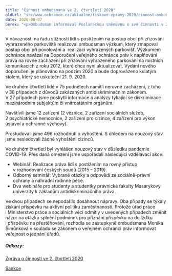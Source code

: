 ```yaml
---
title: "Činnost ombudsmana ve 2. čtvrtletí 2020"
oldUrl: "src/www.ochrance.cz/aktualne/tiskove-zpravy-2020/cinnost-ombudsmana-ve-2-ctvrtleti-2020"
date: 2020-08-07
perex: "<p>Ombudsman informoval Poslaneckou sněmovnu o své činnosti v 2. čtvrtletí roku 2020.  Ombudsman obdržel 2124 podnětů, což je oproti stejnému období loňského roku nárůst o 5,5 %. Podíl podnětů v působnosti, tedy těch, kterými se ombudsman může zabývat, činil 65 % a nachází se o šest procentních bodů pod průměrem roku 2019. Nejvíce podnětů se týkalo sociálního zabezpečení a staveb.</p>"
---
```


<!-- imported from the old website -->

<p>V návaznosti na řadu stížností lidí s postižením na postup obcí při zřizování vyhrazeného parkoviště realizoval ombudsman výzkum, který zmapoval postup obcí při povolování a  realizaci vyhrazených parkovišť. Výzkumem ochránce navázal na Doporučení veřejného ochránce práv k naplňování práva na rovné zacházení při zřizování vyhrazeného parkování na místních komunikacích z roku 2012, které chce nyní aktualizovat. Vydání nového doporučení je plánováno na podzim 2020 a bude doprovázeno kulatým stolem, který se uskuteční 21. 9. 2020.</p> <p>Ve druhém čtvrtletí lidé v 75 podnětech namítli nerovné zacházení, z toho v 38 případech z důvodů zakázaných antidiskriminačním zákonem. V 27 případech jsme poskytli informace a analýzy týkající se diskriminace mezinárodním subjektům či vnitrostátním orgánům.</p> <p>Navštívili jsme 12 zařízení (2 věznice, 2 zařízení sociálních služeb, 2 psychiatrické nemocnice, 2 zařízení pro cizince, 4 zařízení pro výkon ústavní a ochranné výchovy).</p> <p>Prostudovali jsme 496 rozhodnutí o vyhoštění. S ohledem na nouzový stav jsme nesledovali žádné vyhoštění cizinců.</p> <p>Ve druhém čtvrtletí byl vyhlášen nouzový stav v důsledku pandemie COVID-19. Přes daná omezení jsme uspořádali následující vzdělávací akce:</p> <ul><li>Webinář: Realizace práva lidí s postižením na rovný přístup v rozhodování českých soudů (2015 – 2019).</li><li>Odborný seminář: Vybrané otázky a odpovědi ze sociálně-právní ochrany a náhradní rodinné péče.</li><li>Dva webináře pro studenty a studentky právnické fakulty Masarykovy univerzity k základům antidiskriminačního práva.</li></ul> <p>Ve dvou případech se nepodařilo dosáhnout nápravy. Oba případy se týkaly získání příspěvku na aktivní politiku zaměstnanosti. Protože úřad práce i Ministerstvo práce a sociálních věcí odmítly v uvedených případech změnit názor na otázku splnění podmínek pro přiznání příspěvku na dojížďku i příspěvku na přestěhování, rozhodla se zástupkyně ombudsmana Monika Šimůnková v souladu se zákonem o veřejném ochránci práv informovat veřejnost o jednání úřadů.</p> <h5>Odkazy:</h5> <p><a href="https://www.ochrance.cz/fileadmin/user_upload/zpravy_pro_poslaneckou_snemovnu/Ctvrtletky/2020/Zprava_ombudsmana_o_cinnosti_za_2._ctvrtleti_2020.pdf" target="_blank">Zpráva o činnosti ve 2. čtvrtletí 2020</a> </p> <p><a href="https://www.ochrance.cz/fileadmin/user_upload/zpravy_pro_poslaneckou_snemovnu/Ctvrtletky/2020/2020-I-Q-sankce.pdf" target="_blank">Sankce</a></p>
